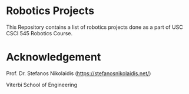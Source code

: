# Robotics Projects 

This Repository contains a list of robotics projects done as a part of USC CSCI 545 Robotics Course. 


# Acknowledgement 
Prof. Dr. Stefanos Nikolaidis (https://stefanosnikolaidis.net/)

Viterbi School of Engineering

